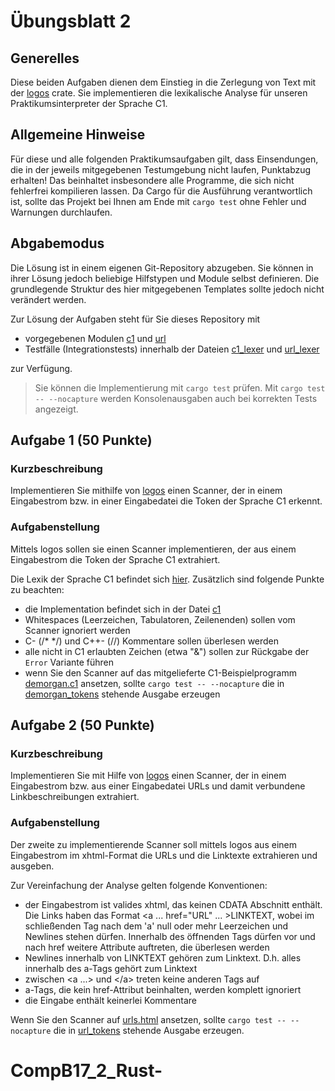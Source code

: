 # Übungsblatt 2
## Generelles
Diese beiden Aufgaben dienen dem Einstieg in die Zerlegung von Text mit der [logos](https://crates.io/crates/logos) crate. 
Sie implementieren die lexikalische Analyse für unseren Praktikumsinterpreter der Sprache C1. 

## Allgemeine Hinweise
Für diese und alle folgenden Praktikumsaufgaben gilt, dass Einsendungen, die in der jeweils mitgegebenen Testumgebung nicht laufen, Punktabzug erhalten! 
Das beinhaltet insbesondere alle Programme, die sich nicht fehlerfrei kompilieren lassen. 
Da Cargo für die Ausführung verantwortlich ist, sollte das Projekt bei Ihnen am Ende mit `cargo test` ohne Fehler und Warnungen durchlaufen.


## Abgabemodus
Die Lösung ist in einem eigenen Git-Repository abzugeben.
Sie können in ihrer Lösung jedoch beliebige Hilfstypen und Module selbst definieren.
Die grundlegende Struktur des hier mitgegebenen Templates sollte jedoch nicht verändert werden.

Zur Lösung der Aufgaben steht für Sie dieses Repository mit
- vorgegebenen Modulen [c1](src/lexer/c1.rs) und [url](src/lexer/url.rs)
- Testfälle (Integrationstests) innerhalb der Dateien [c1_lexer](tests/c1_lexer.rs) und [url_lexer](tests/url_lexer.rs)

zur Verfügung.
> Sie können die Implementierung mit `cargo test` prüfen. Mit `cargo test -- --nocapture` werden Konsolenausgaben auch bei korrekten Tests angezeigt.

## Aufgabe 1 (50 Punkte)
### Kurzbeschreibung
Implementieren Sie mithilfe von [logos](https://crates.io/crates/logos) einen Scanner, der in einem Eingabestrom bzw. in einer Eingabedatei die Token der Sprache C1 erkennt.

### Aufgabenstellung
Mittels logos sollen sie einen Scanner implementieren, der aus einem Eingabestrom die Token der Sprache C1 extrahiert.

Die Lexik der Sprache C1 befindet sich [hier](https://amor.cms.hu-berlin.de/~kunert/lehre/material/c1-lexic.php). Zusätzlich sind folgende Punkte zu beachten:

- die Implementation befindet sich in der Datei [c1](src/lexer/c1.rs)
- Whitespaces (Leerzeichen, Tabulatoren, Zeilenenden) sollen vom Scanner ignoriert werden
- C- (/* */) und C++- (//) Kommentare sollen überlesen werden
- alle nicht in C1 erlaubten Zeichen (etwa "&") sollen zur Rückgabe der `Error` Variante führen
- wenn Sie den Scanner auf das mitgelieferte C1-Beispielprogramm [demorgan.c1](tests/resources/demorgan.c1) ansetzen, sollte `cargo test -- --nocapture` die in [demorgan_tokens](tests/resources/demorgan_tokens.txt) stehende Ausgabe erzeugen


## Aufgabe 2 (50 Punkte)
### Kurzbeschreibung
Implementieren Sie mit Hilfe von [logos](https://crates.io/crates/logos) einen Scanner, der in einem Eingabestrom bzw. aus einer Eingabedatei URLs und damit verbundene Linkbeschreibungen extrahiert.

### Aufgabenstellung
Der zweite zu implementierende Scanner soll mittels logos aus einem Eingabestrom im xhtml-Format die URLs und die Linktexte extrahieren und ausgeben.

Zur Vereinfachung der Analyse gelten folgende Konventionen:

- der Eingabestrom ist valides xhtml, das keinen CDATA Abschnitt enthält. Die Links haben das Format <a ... href="URL" ... >LINKTEXT</a>, wobei im schließenden Tag nach dem 'a' null oder mehr Leerzeichen und Newlines stehen dürfen. Innerhalb des öffnenden Tags dürfen vor und nach href weitere Attribute auftreten, die überlesen werden
- Newlines innerhalb von LINKTEXT gehören zum Linktext. D.h. alles innerhalb des a-Tags gehört zum Linktext
- zwischen <a ...> und <\/a> treten keine anderen Tags auf
- a-Tags, die kein href-Attribut beinhalten, werden komplett ignoriert
- die Eingabe enthält keinerlei Kommentare

Wenn Sie den Scanner auf [urls.html](tests/resources/urls.html) ansetzen, sollte `cargo test -- --nocapture` die in [url_tokens](tests/resources/url_tokens.txt) stehende Ausgabe erzeugen.
# CompB17_2_Rust-
